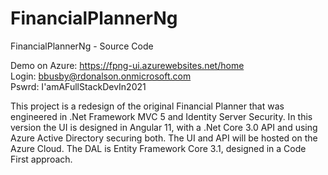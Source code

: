 # FinancialPlannerNg

FinancialPlannerNg - Source Code 

Demo on Azure: https://fpng-ui.azurewebsites.net/home<br/>
Login:  bbusby@rdonalson.onmicrosoft.com<br/>
Pswrd:  I'amAFullStackDevIn2021

This project is a redesign of the original Financial Planner that was engineered in .Net Framework MVC 5 and Identity Server Security.
In this version the UI is designed in Angular 11, with a .Net Core 3.0 API and using Azure Active Directory securing both.  The UI and API will be hosted on the Azure Cloud. 
The DAL is Entity Framework Core 3.1, designed in a Code First approach.
